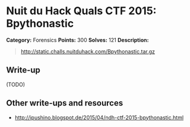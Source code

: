 # Nuit du Hack Quals CTF 2015: Bpythonastic

**Category:** Forensics
**Points:** 300
**Solves:** 121
**Description:** 

> <http://static.challs.nuitduhack.com/Bpythonastic.tar.gz>

## Write-up

(TODO)

## Other write-ups and resources

* <http://ipushino.blogspot.de/2015/04/ndh-ctf-2015-bpythonastic.html>